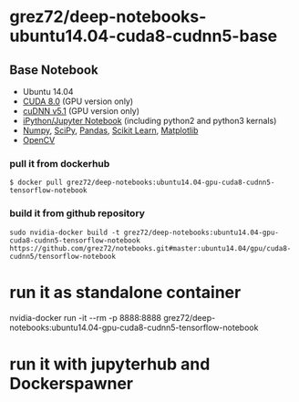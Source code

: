 # grez72/deep-notebooks-ubuntu14.04-cuda8-cudnn5-base

## Base Notebook
* Ubuntu 14.04
* [CUDA 8.0](https://developer.nvidia.com/cuda-toolkit) (GPU version only)
* [cuDNN v5.1](https://developer.nvidia.com/cudnn) (GPU version only)
* [iPython/Jupyter Notebook](http://jupyter.org/) (including python2 and python3 kernals)
* [Numpy](http://www.numpy.org/), [SciPy](https://www.scipy.org/), [Pandas](http://pandas.pydata.org/), [Scikit Learn](http://scikit-learn.org/), [Matplotlib](http://matplotlib.org/)
* [OpenCV](http://opencv.org/)

### pull it from dockerhub
```
$ docker pull grez72/deep-notebooks:ubuntu14.04-gpu-cuda8-cudnn5-tensorflow-notebook
```

### build it from github repository
```
sudo nvidia-docker build -t grez72/deep-notebooks:ubuntu14.04-gpu-cuda8-cudnn5-tensorflow-notebook https://github.com/grez72/notebooks.git#master:ubuntu14.04/gpu/cuda8-cudnn5/tensorflow-notebook
```

# run it as standalone container
nvidia-docker run -it --rm -p 8888:8888 grez72/deep-notebooks:ubuntu14.04-gpu-cuda8-cudnn5-tensorflow-notebook

# run it with jupyterhub and Dockerspawner
